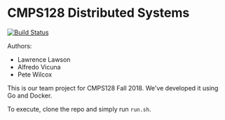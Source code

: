# CMPS128 Distributed Systems

[![Build Status](https://jenkins.pcwilcox.com/job/CMPS%20128%20Fall%2018/job/cmps128fall18hw/job/master/badge/icon)](https://jenkins.pcwilcox.com/job/CMPS%20128%20Fall%2018/job/cmps128fall18hw/job/master/)


Authors:
 * Lawrence Lawson
 * Alfredo Vicuna
 * Pete Wilcox

This is our team project for CMPS128 Fall 2018. We've developed it using Go and Docker.

To execute, clone the repo and simply run `run.sh`.